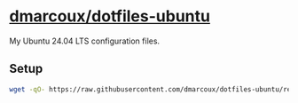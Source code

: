# <a href="https://github.com/dmarcoux/dotfiles-ubuntu">dmarcoux/dotfiles-ubuntu</a>

My Ubuntu 24.04 LTS configuration files.

## Setup

```bash
wget -qO- https://raw.githubusercontent.com/dmarcoux/dotfiles-ubuntu/refs/heads/main/install.sh | bash
```
